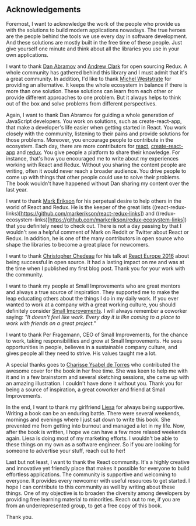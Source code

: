 ## Acknowledgements

Foremost, I want to acknowledge the work of the people who provide us with the solutions to build modern applications nowadays. The true heroes are the people behind the tools we use every day in software development. And these solutions are mostly built in the free time of these people. Just give yourself one minute and think about all the libraries you use in your own applications.

I want to thank [Dan Abramov](https://twitter.com/dan_abramov) and [Andrew Clark](https://twitter.com/acdlite) for open sourcing Redux. A whole community has gathered behind this library and I must admit that it's a great community. In addition, I'd like to thank [Michel Weststrate](https://twitter.com/mweststrate) for providing an alternative. It keeps the whole ecosystem in balance if there is more than one solution. These solutions can learn from each other or provide different approaches to one problem. But it always helps to think out of the box and solve problems from different perspectives.

Again, I want to thank Dan Abramov for guiding a whole generation of JavaScript developers. You work on solutions, such as create-react-app, that make a developer's life easier when getting started in React. You work closely with the community, listening to their pains and provide solutions for those problems. Moreover, you encourage people to contribute in the ecosystem. Each day, there are more contributors for [react](https://github.com/facebook/react), [create-react-app](https://github.com/facebookincubator/create-react-app) and [redux](https://github.com/reactjs/redux). You give people a platform to share their knowledge. For instance, that's how you encouraged me to write about my experiences working with React and Redux. Without you sharing the content people are writing, often it would never reach a broader audience. You drive people to come up with things that other people could use to solve their problems. The book wouldn't have happened without Dan sharing my content over the last year.

I want to thank [Mark Erikson](https://twitter.com/acemarke) for his perpetual desire to help others in the world of React and Redux. He is the keeper of the great lists ((react-redux-links)[https://github.com/markerikson/react-redux-links]) and ((redux-ecosystem-links)[https://github.com/markerikson/redux-ecosystem-links]) that you definitely need to check out. There is not a day passing by that I wouldn't see a helpful comment of Mark on Reddit or Twitter about React or Redux. In addition, he is one of the many contributors in open source who shape the libraries to become a great place for newcomers.

I want to thank [Christopher Chedeau](https://twitter.com/Vjeux) for his talk at [React Europe 2016](https://www.youtube.com/watch?v=nRF0OVQL9Nw) about being successful in open source. It had a lasting impact on me and was at the time when I published my first blog post. Thank you for your work with the community.

I want to thank my people at Small Improvements who are great mentors and always a true source of inspiration. They supported me to make the leap educating others about the things I do in my daily work. If you ever wanted to work at a company with a great working culture, you should definitely consider [Small Improvements](https://www.small-improvements.com/). I will always remember a coworker saying: *"It doesn't feel like work. Every day it is like coming to a place to work with friends on a great project."*

I want to thank Per Fragemann, CEO of Small Improvements, for the chance to work, taking responsibilities and grow at Small Improvements. He sees opportunities in people, believes in a sustainable company culture, and gives people all they need to strive. His values taught me a lot.

A special thanks goes to [Charisse Ysabel de Torres](https://dribbble.com/charisseysabel) who contributed the awesome cover for the book in her free time. She was keen to help me with it and in a few brainstorm and several sketching sessions, she came up with an amazing illustration. I couldn't have done it without you. Thank you for being a source of inspiration, a great coworker and friend at Small Improvements.

In the end, I want to thank my girlfriend [Liesa](https://www.iamliesa.com/) for always being supportive. Writing a book can be an enduring battle. There were several weekends, mornings and evenings where I just sat down to write this book. She prevented me from getting into burnout and managed a lot in my life. Now, after the book is written, I hope we can have a few more relaxed weekends again. Liesa is doing most of my marketing efforts. I wouldn't be able to these things on my own as a software engineer. So if you are looking for someone to advertise your stuff, reach out to her!

Last but not least, I want to thank the React community. It's a highly creative and innovative yet friendly place that makes it possible for everyone to build effortless applications. The community is supportive and welcoming to everyone. It provides every newcomer with useful resources to get started. I hope I can contribute to this community as well by writing about these things. One of my objective is to broaden the diversity among developers by providing free learning material to minorities. Reach out to me, if you are from an underrepresented group, to get a free copy of this book.

Thank you.